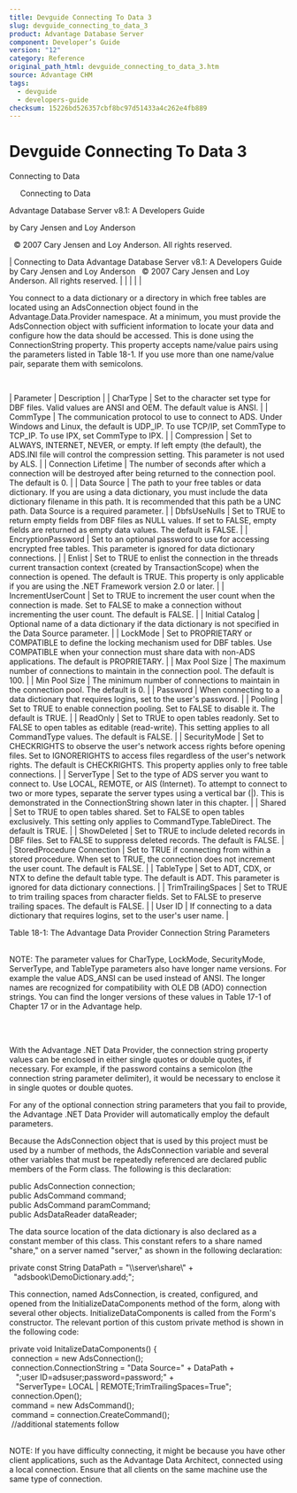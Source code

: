 ```yaml
---
title: Devguide Connecting To Data 3
slug: devguide_connecting_to_data_3
product: Advantage Database Server
component: Developer’s Guide
version: "12"
category: Reference
original_path_html: devguide_connecting_to_data_3.htm
source: Advantage CHM
tags:
  - devguide
  - developers-guide
checksum: 15226bd526357cbf8bc97d51433a4c262e4fb889
---
```


# Devguide Connecting To Data 3

Connecting to Data

     Connecting to Data

Advantage Database Server v8.1: A Developers Guide

by Cary Jensen and Loy Anderson

  © 2007 Cary Jensen and Loy Anderson. All rights reserved.

| Connecting to Data  Advantage Database Server v8.1: A Developers Guide  by Cary Jensen and Loy Anderson    © 2007 Cary Jensen and Loy Anderson. All rights reserved. |  |  |  |  |

You connect to a data dictionary or a directory in which free tables are located using an AdsConnection object found in the Advantage.Data.Provider namespace. At a minimum, you must provide the AdsConnection object with sufficient information to locate your data and configure how the data should be accessed. This is done using the ConnectionString property. This property accepts name/value pairs using the parameters listed in Table 18-1. If you use more than one name/value pair, separate them with semicolons.

 

| Parameter | Description |
| CharType | Set to the character set type for DBF files. Valid values are ANSI and OEM. The default value is ANSI. |
| CommType | The communication protocol to use to connect to ADS. Under Windows and Linux, the default is UDP\_IP. To use TCP/IP, set CommType to TCP\_IP. To use IPX, set CommType to IPX. |
| Compression | Set to ALWAYS, INTERNET, NEVER, or empty. If left empty (the default), the ADS.INI file will control the compression setting. This parameter is not used by ALS. |
| Connection Lifetime | The number of seconds after which a connection will be destroyed after being returned to the connection pool. The default is 0. |
| Data Source | The path to your free tables or data dictionary. If you are using a data dictionary, you must include the data dictionary filename in this path. It is recommended that this path be a UNC path. Data Source is a required parameter. |
| DbfsUseNulls | Set to TRUE to return empty fields from DBF files as NULL values. If set to FALSE, empty fields are returned as empty data values. The default is FALSE. |
| EncryptionPassword | Set to an optional password to use for accessing encrypted free tables. This parameter is ignored for data dictionary connections. |
| Enlist | Set to TRUE to enlist the connection in the threads current transaction context (created by TransactionScope) when the connection is opened. The default is TRUE. This property is only applicable if you are using the .NET Framework version 2.0 or later. |
| IncrementUserCount | Set to TRUE to increment the user count when the connection is made. Set to FALSE to make a connection without incrementing the user count. The default is FALSE. |
| Initial Catalog | Optional name of a data dictionary if the data dictionary is not specified in the Data Source parameter. |
| LockMode | Set to PROPRIETARY or COMPATIBLE to define the locking mechanism used for DBF tables. Use COMPATIBLE when your connection must share data with non-ADS applications. The default is PROPRIETARY. |
| Max Pool Size | The maximum number of connections to maintain in the connection pool. The default is 100. |
| Min Pool Size | The minimum number of connections to maintain in the connection pool. The default is 0. |
| Password | When connecting to a data dictionary that requires logins, set to the user's password. |
| Pooling | Set to TRUE to enable connection pooling. Set to FALSE to disable it. The default is TRUE. |
| ReadOnly | Set to TRUE to open tables readonly. Set to FALSE to open tables as editable (read-write). This setting applies to all CommandType values. The default is FALSE. |
| SecurityMode | Set to CHECKRIGHTS to observe the user's network access rights before opening files. Set to IGNORERIGHTS to access files regardless of the user's network rights. The default is CHECKRIGHTS. This property applies only to free table connections. |
| ServerType | Set to the type of ADS server you want to connect to. Use LOCAL, REMOTE, or AIS (Internet). To attempt to connect to two or more types, separate the server types using a vertical bar (|). This is demonstrated in the ConnectionString shown later in this chapter. |
| Shared | Set to TRUE to open tables shared. Set to FALSE to open tables exclusively. This setting only applies to CommandType.TableDirect. The default is TRUE. |
| ShowDeleted | Set to TRUE to include deleted records in DBF files. Set to FALSE to suppress deleted records. The default is FALSE. |
| StoredProcedure Connection | Set to TRUE if connecting from within a stored procedure. When set to TRUE, the connection does not increment the user count. The default is FALSE. |
| TableType | Set to ADT, CDX, or NTX to define the default table type. The default is ADT. This parameter is ignored for data dictionary connections. |
| TrimTrailingSpaces | Set to TRUE to trim trailing spaces from character fields. Set to FALSE to preserve trailing spaces. The default is FALSE. |
| User ID | If connecting to a data dictionary that requires logins, set to the user's user name. |

Table 18-1: The Advantage Data Provider Connection String Parameters

   
NOTE: The parameter values for CharType, LockMode, SecurityMode, ServerType, and TableType parameters also have longer name versions. For example the value ADS\_ANSI can be used instead of ANSI. The longer names are recognized for compatibility with OLE DB (ADO) connection strings. You can find the longer versions of these values in Table 17-1 of Chapter 17 or in the Advantage help.  
 

 

With the Advantage .NET Data Provider, the connection string property values can be enclosed in either single quotes or double quotes, if necessary. For example, if the password contains a semicolon (the connection string parameter delimiter), it would be necessary to enclose it in single quotes or double quotes.

For any of the optional connection string parameters that you fail to provide, the Advantage .NET Data Provider will automatically employ the default parameters.

Because the AdsConnection object that is used by this project must be used by a number of methods, the AdsConnection variable and several other variables that must be repeatedly referenced are declared public members of the Form class. The following is this declaration:

public AdsConnection connection;  
public AdsCommand command;  
public AdsCommand paramCommand;  
public AdsDataReader dataReader;

The data source location of the data dictionary is also declared as a constant member of this class. This constant refers to a share named "share," on a server named "server," as shown in the following declaration:

private const String DataPath = "\\\\server\\share\\" +  
   "adsbook\\DemoDictionary.add;";

This connection, named AdsConnection, is created, configured, and opened from the InitializeDataComponents method of the form, along with several other objects. InitializeDataComponents is called from the Form's constructor. The relevant portion of this custom private method is shown in the following code:

private void InitalizeDataComponents() {  
  connection = new AdsConnection();  
  connection.ConnectionString = "Data Source=" + DataPath +   
    ";user ID=adsuser;password=password;" +   
    "ServerType= LOCAL | REMOTE;TrimTrailingSpaces=True";  
  connection.Open();  
  command = new AdsCommand();  
  command = connection.CreateCommand();  
  //additional statements follow

   
NOTE: If you have difficulty connecting, it might be because you have other client applications, such as the Advantage Data Architect, connected using a local connection. Ensure that all clients on the same machine use the same type of connection.
